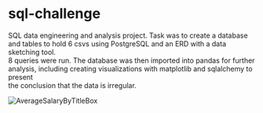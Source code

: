 # sql-challenge
 SQL data engineering and analysis project. Task was to create a database and tables to hold 6 csvs using PostgreSQL and an ERD with a data sketching tool.  
 8 queries were run. The database was then imported into pandas for further analysis, including creating visualizations with matplotlib and sqlalchemy to present  
 the conclusion that the data is irregular.

![AverageSalaryByTitleBox](https://user-images.githubusercontent.com/44123311/118340938-185fde80-b4d2-11eb-89a3-eb2205b1fdd6.png)
